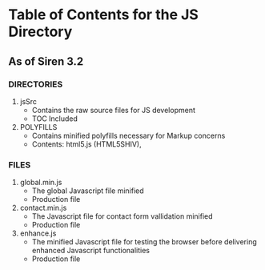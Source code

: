 # Table of Contents for the JS Directory #
## As of Siren 3.2 ##

### DIRECTORIES ###
1. jsSrc
	- Contains the raw source files for JS development
	- TOC Included
2. POLYFILLS
	- Contains minified polyfills necessary for Markup concerns
	- Contents: html5.js (HTML5SHIV), 

### FILES ###
1. global.min.js
	- The global Javascript file minified
	- Production file
2. contact.min.js
	- The Javascript file for contact form vallidation minified
	- Production file
3. enhance.js
	- The minified Javascript file for testing the browser before delivering enhanced Javascript functionalities
	- Production file